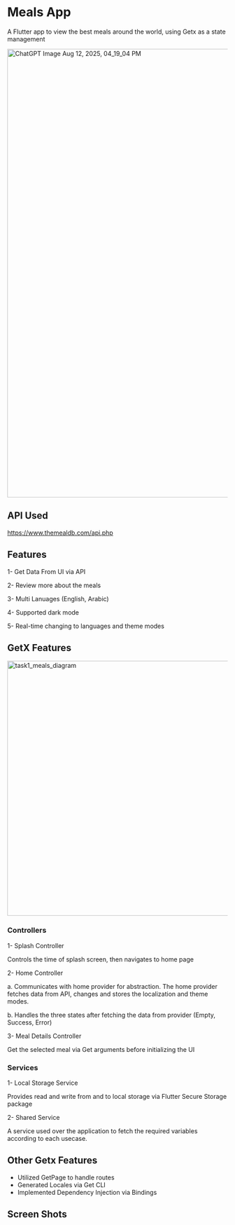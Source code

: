 


# Meals App

A Flutter app to view the best meals around the world, using Getx as a state management 

<img width="1536" height="1024" alt="ChatGPT Image Aug 12, 2025, 04_19_04 PM" src="https://github.com/user-attachments/assets/8b7bc7a2-49d0-41ee-bf57-85d689dc6279" />

## API Used

https://www.themealdb.com/api.php


## Features

1- Get Data From UI via API

2- Review more about the meals

3- Multi Lanuages (English, Arabic)

4- Supported dark mode

5- Real-time changing to languages and theme modes


## GetX Features

<img width="886" height="582" alt="task1_meals_diagram" src="https://github.com/user-attachments/assets/a6086ce5-ae2e-4340-9070-a8a63a711306" />

### Controllers

1- Splash Controller

Controls the time of splash screen, then navigates to home page

2- Home Controller

 a. Communicates with home provider for abstraction. The home provider fetches data from API, changes and stores the localization and theme modes. 

 b. Handles the three states after fetching the data from provider (Empty, Success, Error)

3- Meal Details Controller

Get the selected meal via Get arguments before initializing the UI

### Services

1- Local Storage Service

Provides read and write from and to local storage via Flutter Secure Storage package

2- Shared Service

A service used over the application to fetch the required variables according to each usecase.

## Other Getx Features

- Utilized GetPage to handle routes
- Generated Locales via Get CLI
- Implemented Dependency Injection via Bindings

## Screen Shots









